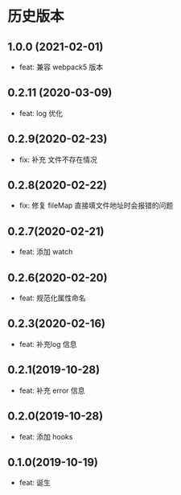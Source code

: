 # 历史版本
## 1.0.0 (2021-02-01)
* feat: 兼容 webpack5 版本
## 0.2.11 (2020-03-09)
* feat: log 优化

## 0.2.9(2020-02-23)
* fix: 补充 文件不存在情况

## 0.2.8(2020-02-22)
* fix: 修复 fileMap 直接填文件地址时会报错的问题

## 0.2.7(2020-02-21)
* feat: 添加 watch

## 0.2.6(2020-02-20)
* feat: 规范化属性命名

## 0.2.3(2020-02-16)
* feat: 补充log 信息

## 0.2.1(2019-10-28)
* feat: 补充 error 信息

## 0.2.0(2019-10-28)
* feat: 添加 hooks

## 0.1.0(2019-10-19)
* feat: 诞生